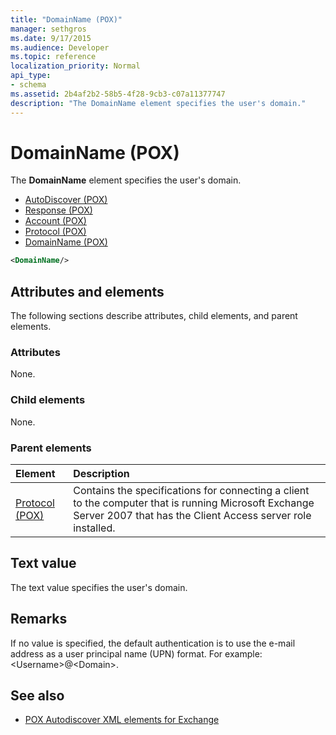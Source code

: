 ```yaml
---
title: "DomainName (POX)"
manager: sethgros
ms.date: 9/17/2015
ms.audience: Developer
ms.topic: reference
localization_priority: Normal
api_type:
- schema
ms.assetid: 2b4af2b2-58b5-4f28-9cb3-c07a11377747
description: "The DomainName element specifies the user's domain."
---
```


# DomainName (POX)

The **DomainName** element specifies the user's domain. 
  
- [AutoDiscover (POX)](autodiscover-pox.md)  
- [Response (POX)](response-pox.md)  
- [Account (POX)](account-pox.md) 
- [Protocol (POX)](protocol-pox.md) 
- [DomainName (POX)](domainname-pox.md)
  
```xml
<DomainName/>
```

## Attributes and elements

The following sections describe attributes, child elements, and parent elements.
  
### Attributes

None.
  
### Child elements

None.
  
### Parent elements

|**Element**|**Description**|
|:-----|:-----|
|[Protocol (POX)](protocol-pox.md) <br/> |Contains the specifications for connecting a client to the computer that is running Microsoft Exchange Server 2007 that has the Client Access server role installed.  <br/> |
   
## Text value

The text value specifies the user's domain.
  
## Remarks

If no value is specified, the default authentication is to use the e-mail address as a user principal name (UPN) format. For example: \<Username\>@\<Domain\>.
  
## See also

- [POX Autodiscover XML elements for Exchange](pox-autodiscover-xml-elements-for-exchange.md)


